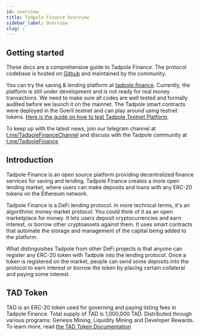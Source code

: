 ```yaml
---
id: overview
title: Tadpole Finance Overview
sidebar_label: Overview
slug: /
---
```


## Getting started

These docs are a comprehensive guide to Tadpole Finance. The protocol codebase is hosted on [Github](https://github.com/Tadpole-finance) and maintained by the community.

You can try the saving & lending platform at [tadpole.finance](https://tadpole.finance). Currently, the platform is still under development and is not ready for real money transactions. We need to make sure all codes are well tested and formally audited before we launch it on the mainnet. The Tadpole smart contracts were deployed in the Goerli testnet and can play around using testnet tokens. [Here is the guide on how to test Tadpole Testnet Platform](testnet-platform).

To keep up with the latest news, join our telegram channel at [t.me/TadpoleFinanceChannel](https://t.me/TadpoleFinanceChannel) and discuss with the Tadpole community at [t.me/TadpoleFinance](https://t.me/TadpoleFinance)

## Introduction

Tadpole Finance is an open source platform providing decentralized finance services for saving and lending. Tadpole Finance creates a more open lending market, where users can make deposits and loans with any ERC-20 tokens on the Ethereum network.

Tadpole Finance is a DeFi lending protocol. In more technical terms, it's an algorithmic money market protocol. You could think of it as an open marketplace for money. It lets users deposit cryptocurrencies and earn interest, or borrow other cryptoassets against them. It uses smart contracts that automate the storage and management of the capital being added to the platform. 

What distinguishes Tadpole from other DeFi projects is that anyone can register any ERC-20 token with Tadpole into the lending protocol. Once a token is registered on the market, people can send some deposits into the protocol to earn interest or borrow the token by placing certain collateral and paying some interest.

## TAD Token

TAD is an ERC-20 token used for governing and paying listing fees in Tadpole Finance. Total supply of TAD is 1,000,000 TAD. Distributed through various programs: Genesis Mining, Liquidity Mining and Developer Rewards. To learn more, read [the TAD Token Documentation](tad-token)


